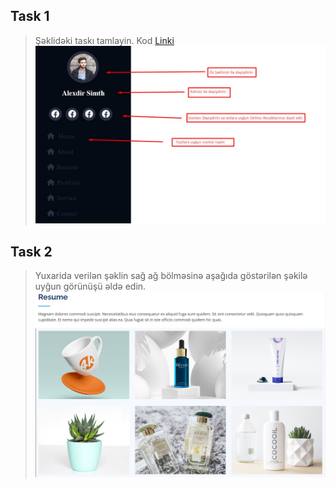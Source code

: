 ## Task 1
> Şəklidəki taskı tamlayin. Kod [Linki](https://github.com/Minayaff/Front05/tree/main/Mentor%20Lesson/Lesson%201)
![enter image description here](https://raw.githubusercontent.com/Minayaff/Front05/main/Mentor%20Task/Task_1/Task_1%20Change%20Parametr%202022-07-18.jpeg)

## Task 2
> Yuxarida verilən şəklin sağ ağ bölməsinə aşağıda göstərilən şəkilə uyğun görünüşü əldə edin.
![enter image description here](https://github.com/Minayaff/Front05/blob/main/Mentor%20Task/Task_1/create.png?raw=true)
![enter image description here](https://github.com/Minayaff/Front05/blob/main/Mentor%20Task/Task_1/task.png?raw=true)
